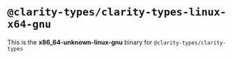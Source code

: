 # `@clarity-types/clarity-types-linux-x64-gnu`

This is the **x86_64-unknown-linux-gnu** binary for `@clarity-types/clarity-types`
